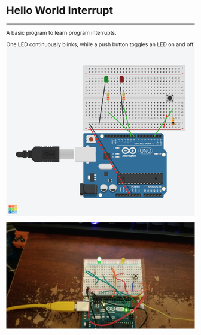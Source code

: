 # Hello World Interrupt
------------------------------

A basic program to learn program interrupts.

One LED continuously blinks, while a push button toggles an LED on and off.
![](circuit_io_0.png)

![](helloworld_int.jpg)
